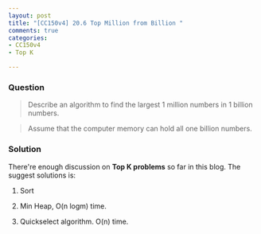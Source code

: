 ```yaml
---
layout: post
title: "[CC150v4] 20.6 Top Million from Billion "
comments: true
categories:
- CC150v4
- Top K

---
```


### Question

> Describe an algorithm to find the largest 1 million numbers in 1 billion numbers. 

> Assume that the computer memory can hold all one billion numbers. 

### Solution

There're enough discussion on __Top K problems__ so far in this blog. The suggest solutions is: 

1. Sort

1. Min Heap, O(n logm) time. 

1. Quickselect algorithm. O(n) time. 
